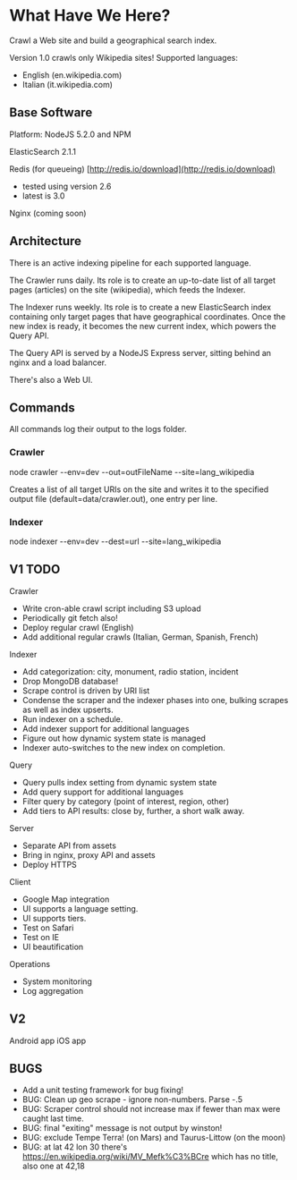 # What Have We Here? #

Crawl a Web site and build a geographical search index.

Version 1.0 crawls only Wikipedia sites!  Supported languages:

- English (en.wikipedia.com)
- Italian (it.wikipedia.com)

## Base Software ##

Platform: NodeJS 5.2.0 and NPM

ElasticSearch 2.1.1

Redis (for queueing)  [http://redis.io/download](http://redis.io/download)
 - tested using version 2.6  
 - latest is 3.0

Nginx (coming soon)

## Architecture ##

There is an active indexing pipeline for each supported language.

The Crawler runs daily.  Its role is to create an up-to-date list of all target pages
(articles) on the site (wikipedia), which feeds the Indexer.

The Indexer runs weekly.  Its role is to create a new ElasticSearch index containing only
target pages that have geographical coordinates.  Once the new index is ready, it 
becomes the new current index, which powers the Query API.

The Query API is served by a NodeJS Express server, sitting behind an nginx and a load 
balancer. 

There's also a Web UI.

## Commands ## 

All commands log their output to the logs folder.

### Crawler ###

  node crawler --env=dev --out=outFileName --site=lang\_wikipedia

Creates a list of all target URIs on the site and writes it to the specified output
file (default=data/crawler.out), one entry per line.

### Indexer ###

  node indexer --env=dev --dest=url --site=lang\_wikipedia

## V1 TODO ##

Crawler

- Write cron-able crawl script including S3 upload
- Periodically git fetch also!
- Deploy regular crawl (English)
- Add additional regular crawls (Italian, German, Spanish, French)

Indexer

- Add categorization: city, monument, radio station, incident
- Drop MongoDB database!
- Scrape control is driven by URI list
- Condense the scraper and the indexer phases into one, bulking scrapes as well as index upserts.
- Run indexer on a schedule.
- Add indexer support for additional languages
- Figure out how dynamic system state is managed
- Indexer auto-switches to the new index on completion.

Query

- Query pulls index setting from dynamic system state
- Add query support for additional languages
- Filter query by category (point of interest, region, other)
- Add tiers to API results: close by, further, a short walk away.

Server
- Separate API from assets
- Bring in nginx, proxy API and assets
- Deploy HTTPS

Client
- Google Map integration
- UI supports a language setting.
- UI supports tiers.
- Test on Safari
- Test on IE
- UI beautification

Operations
- System monitoring
- Log aggregation

## V2 ##

Android app
iOS app

## BUGS ##

- Add a unit testing framework for bug fixing!
- BUG: Clean up geo scrape - ignore non-numbers.  Parse -.5
- BUG: Scraper control should not increase max if fewer than max were caught last time.
- BUG: final "exiting" message is not output by winston!
- BUG: exclude Tempe Terra! (on Mars) and Taurus-Littow (on the moon)
- BUG: at lat 42 lon 30 there's https://en.wikipedia.org/wiki/MV_Mefk%C3%BCre which has no title, also one at 42,18
